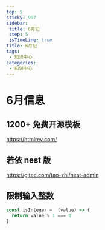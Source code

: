 ```yaml
---
top: 5
sticky: 997
sidebar: 
 title: 6月记
 step: 5
 isTimeLine: true
title: 6月记
tags:
 - 知识中心
categories:
 - 知识中心
---
```



# 6月信息

## 1200+ 免费开源模板

https://htmlrev.com/

## 若依 nest 版

https://gitee.com/tao-zhi/nest-admin 

## 限制输入整数

```js
const isInteger =  (value) => {
  return value % 1 === 0
}
```